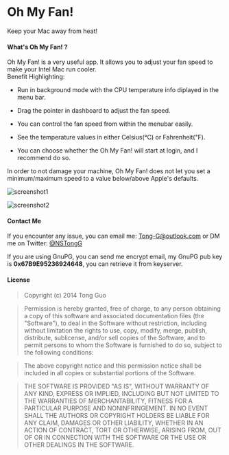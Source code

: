 Oh My Fan!
=========

Keep your Mac away from heat!

#### What's Oh My Fan! ?
Oh My Fan! is a very useful app. It allows you to adjust your fan speed to make your Intel Mac run cooler.  
Benefit Highlighting:

* Run in background mode with the CPU temperature info diplayed in the menu bar.

* Drag the pointer in dashboard to adjust the fan speed.

* You can control the fan speed from within the menubar easily.

* See the temperature values in either Celsius(℃) or Fahrenheit(℉).

* You can choose whether the Oh My Fan! will start at login, and I recommend do so.

In order to not damage your machine, Oh My Fan! does not let you set a minimum/maximum speed to a value below/above Apple's defaults.

![ screenshot1](http://a.fsdn.com/con/app/proj/oh-my-fan/screenshots/Screen%20Shot%202014-08-25%20at%2015.07.19.png/182/137)

![ screenshot2](http://a.fsdn.com/con/app/proj/oh-my-fan/screenshots/Screen%20Shot%202014-08-25%20at%2015.06.44.png/182/137)

#### Contact Me
If you encounter any issue, you can email me: <Tong-G@outlook.com> or DM me on Twitter: [ @NSTongG ]( https://twitter.com/NSTongG )

If you are using GnuPG, you can send me encrypt email, my GnuPG pub key is **0x67B9E95236924648**, you can retrieve it from keyserver.

#### License
> Copyright (c) 2014 Tong Guo

> Permission is hereby granted, free of charge, to any person obtaining a copy of this software and associated documentation files (the "Software"), to deal in the Software without restriction, including without limitation the rights to use, copy, modify, merge, publish, distribute, sublicense, and/or sell copies of the Software, and to permit persons to whom the Software is furnished to do so, subject to the following conditions:

> The above copyright notice and this permission notice shall be included in all copies or substantial portions of the Software.

> THE SOFTWARE IS PROVIDED "AS IS", WITHOUT WARRANTY OF ANY KIND, EXPRESS OR IMPLIED, INCLUDING BUT NOT LIMITED TO THE WARRANTIES OF MERCHANTABILITY, FITNESS FOR A PARTICULAR PURPOSE AND NONINFRINGEMENT. IN NO EVENT SHALL THE AUTHORS OR COPYRIGHT HOLDERS BE LIABLE FOR ANY CLAIM, DAMAGES OR OTHER LIABILITY, WHETHER IN AN ACTION OF CONTRACT, TORT OR OTHERWISE, ARISING FROM, OUT OF OR IN CONNECTION WITH THE SOFTWARE OR THE USE OR OTHER DEALINGS IN THE SOFTWARE.
